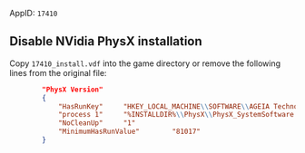 AppID: `17410`

Disable NVidia PhysX installation
---------------------------------
Copy `17410_install.vdf` into the game directory or remove the following lines from the original file:
``` json
		"PhysX Version"
		{
			"HasRunKey"		"HKEY_LOCAL_MACHINE\\SOFTWARE\\AGEIA Technologies"
			"process 1"		"%INSTALLDIR%\\PhysX\\PhysX_SystemSoftware.exe"
			"NoCleanUp"		"1"
			"MinimumHasRunValue"		"81017"
		}
```
